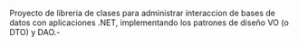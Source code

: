 Proyecto de libreria de clases para administrar interaccion de bases de datos con aplicaciones .NET, implementando los patrones de diseño VO (o DTO) y DAO.-